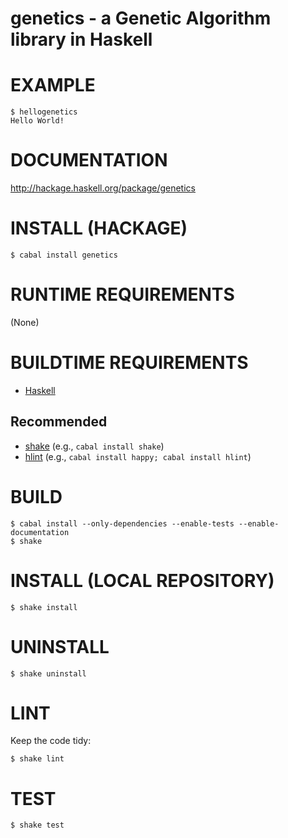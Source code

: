 # genetics - a Genetic Algorithm library in Haskell

# EXAMPLE

```console
$ hellogenetics
Hello World!
```

# DOCUMENTATION

http://hackage.haskell.org/package/genetics

# INSTALL (HACKAGE)

```console
$ cabal install genetics
```

# RUNTIME REQUIREMENTS

(None)

# BUILDTIME REQUIREMENTS

* [Haskell](http://www.haskell.org/)

## Recommended

* [shake](https://shakebuild.com/) (e.g., `cabal install shake`)
* [hlint](https://hackage.haskell.org/package/hlint) (e.g., `cabal install happy; cabal install hlint`)

# BUILD

```console
$ cabal install --only-dependencies --enable-tests --enable-documentation
$ shake
```

# INSTALL (LOCAL REPOSITORY)

```console
$ shake install
```

# UNINSTALL

```console
$ shake uninstall
```

# LINT

Keep the code tidy:

```console
$ shake lint
```

# TEST

```console
$ shake test
```
